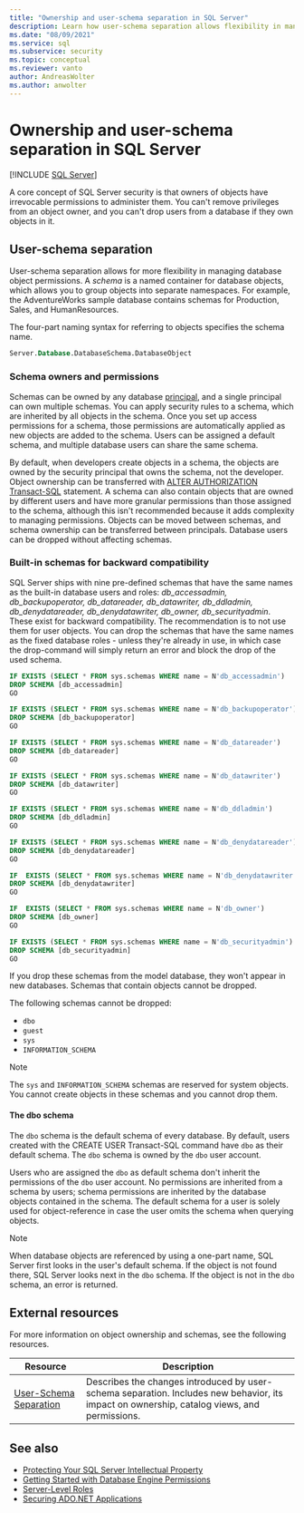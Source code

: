 ```yaml
---
title: "Ownership and user-schema separation in SQL Server"
description: Learn how user-schema separation allows flexibility in managing SQL Server database object permissions. Schemas group objects into separate namespaces. 
ms.date: "08/09/2021"
ms.service: sql
ms.subservice: security
ms.topic: conceptual
ms.reviewer: vanto
author: AndreasWolter
ms.author: anwolter
---
```

# Ownership and user-schema separation in SQL Server

[!INCLUDE [SQL Server](../../../includes/applies-to-version/sql-asdb-asdbmi-asa-pdw.md)]

A core concept of SQL Server security is that owners of objects have irrevocable permissions to administer them. You can't remove privileges from an object owner, and you can't drop users from a database if they own objects in it.  
  
## User-schema separation  

 User-schema separation allows for more flexibility in managing database object permissions. A *schema* is a named container for database objects, which allows you to group objects into separate namespaces. For example, the AdventureWorks sample database contains schemas for Production, Sales, and HumanResources.  
  
 The four-part naming syntax for referring to objects specifies the schema name.  
  
```sql
Server.Database.DatabaseSchema.DatabaseObject  
```  
  
### Schema owners and permissions  

 Schemas can be owned by any database [principal](../authentication-access/principals-database-engine.md), and a single principal can own multiple schemas. You can apply security rules to a schema, which are inherited by all objects in the schema. Once you set up access permissions for a schema, those permissions are automatically applied as new objects are added to the schema. Users can be assigned a default schema, and multiple database users can share the same schema.  
  
 By default, when developers create objects in a schema, the objects are owned by the security principal that owns the schema, not the developer. Object ownership can be transferred with [ALTER AUTHORIZATION Transact-SQL](../../../t-sql/statements/alter-authorization-transact-sql.md) statement. A schema can also contain objects that are owned by different users and have more granular permissions than those assigned to the schema, although this isn't recommended because it adds complexity to managing permissions. Objects can be moved between schemas, and schema ownership can be transferred between principals. Database users can be dropped without affecting schemas.  
  
### Built-in schemas for backward compatibility 

 SQL Server ships with nine pre-defined schemas that have the same names as the built-in database users and roles: *db_accessadmin, db_backupoperator, db_datareader, db_datawriter, db_ddladmin, db_denydatareader, db_denydatawriter, db_owner, db_securityadmin*. These exist for backward compatibility. The recommendation is to not use them for user objects. You can drop the schemas that have the same names as the fixed database roles - unless they're already in use, in which case the drop-command will simply return an error and block the drop of the used schema.

```sql  
IF EXISTS (SELECT * FROM sys.schemas WHERE name = N'db_accessadmin')
DROP SCHEMA [db_accessadmin]
GO

IF EXISTS (SELECT * FROM sys.schemas WHERE name = N'db_backupoperator')
DROP SCHEMA [db_backupoperator]
GO

IF EXISTS (SELECT * FROM sys.schemas WHERE name = N'db_datareader')
DROP SCHEMA [db_datareader]
GO

IF EXISTS (SELECT * FROM sys.schemas WHERE name = N'db_datawriter')
DROP SCHEMA [db_datawriter]
GO

IF EXISTS (SELECT * FROM sys.schemas WHERE name = N'db_ddladmin')
DROP SCHEMA [db_ddladmin]
GO

IF EXISTS (SELECT * FROM sys.schemas WHERE name = N'db_denydatareader')
DROP SCHEMA [db_denydatareader]
GO

IF  EXISTS (SELECT * FROM sys.schemas WHERE name = N'db_denydatawriter')
DROP SCHEMA [db_denydatawriter]
GO

IF  EXISTS (SELECT * FROM sys.schemas WHERE name = N'db_owner')
DROP SCHEMA [db_owner]
GO

IF EXISTS (SELECT * FROM sys.schemas WHERE name = N'db_securityadmin')
DROP SCHEMA [db_securityadmin]
GO
```

If you drop these schemas from the model database, they won't appear in new databases. Schemas that contain objects cannot be dropped.

The following schemas cannot be dropped:  
  
- `dbo`  
- `guest`  
- `sys`  
- `INFORMATION_SCHEMA`  
  
> [!NOTE]
> The `sys` and `INFORMATION_SCHEMA` schemas are reserved for system objects. You cannot create objects in these schemas and you cannot drop them.  
  
#### The dbo schema  

 The `dbo` schema is the default schema of every database. By default, users created with the CREATE USER Transact-SQL command have `dbo` as their default schema. The `dbo` schema is owned by the `dbo` user account. 
  
 Users who are assigned the `dbo` as default schema don't inherit the permissions of the `dbo` user account. No permissions are inherited from a schema by users; schema permissions are inherited by the database objects contained in the schema.  The default schema for a user is solely used for object-reference in case the user omits the schema when querying objects.
  
> [!NOTE]
> When database objects are referenced by using a one-part name, SQL Server first looks in the user's default schema. If the object is not found there, SQL Server looks next in the `dbo` schema. If the object is not in the `dbo` schema, an error is returned.  
  
## External resources  

 For more information on object ownership and schemas, see the following resources.  
  
|Resource|Description|  
|--------------|-----------------|  
|[User-Schema Separation](/previous-versions/sql/sql-server-2008-r2/ms190387(v=sql.105))|Describes the changes introduced by user-schema separation. Includes new behavior, its impact on ownership, catalog views, and permissions.|  
  
## See also

- [Protecting Your SQL Server Intellectual Property](../protecting-your-sql-server-intellectual-property.md)
- [Getting Started with Database Engine Permissions](../authentication-access/getting-started-with-database-engine-permissions.md)
- [Server-Level Roles](../authentication-access/server-level-roles.md)
- [Securing ADO.NET Applications](/dotnet/framework/data/adonet/securing-ado-net-applications)
